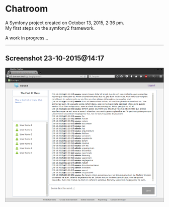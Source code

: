 Chatroom
========

A Symfony project created on October 13, 2015, 2:36 pm.<br>
My first steps on the symfony2 framework.

A work in progress...

---

## Screenshot 23-10-2015@14:17

<img src="./Screenshot.png">